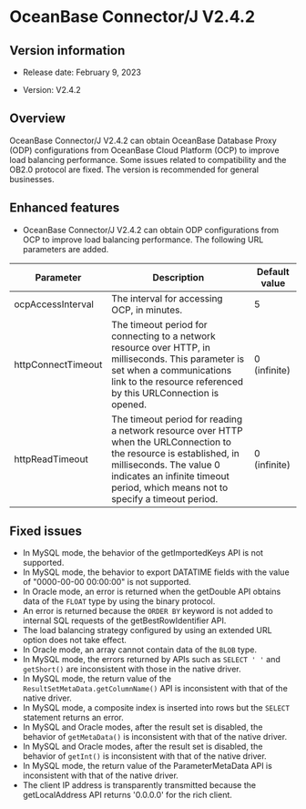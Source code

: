 # OceanBase Connector/J V2.4.2

## Version information

* Release date: February 9, 2023

* Version: V2.4.2

## Overview

OceanBase Connector/J V2.4.2 can obtain OceanBase Database Proxy (ODP) configurations from OceanBase Cloud Platform (OCP) to improve load balancing performance. Some issues related to compatibility and the OB2.0 protocol are fixed. The version is recommended for general businesses.

## Enhanced features

* OceanBase Connector/J V2.4.2 can obtain ODP configurations from OCP to improve load balancing performance. The following URL parameters are added.

| Parameter | Description | Default value |
| --- | --- | --- |
| ocpAccessInterval | The interval for accessing OCP, in minutes. | 5 |
| httpConnectTimeout | The timeout period for connecting to a network resource over HTTP, in milliseconds. This parameter is set when a communications link to the resource referenced by this URLConnection is opened.  | 0 (infinite) |
| httpReadTimeout | The timeout period for reading a network resource over HTTP when the URLConnection to the resource is established, in milliseconds. The value 0 indicates an infinite timeout period, which means not to specify a timeout period.  | 0 (infinite) |


## Fixed issues

* In MySQL mode, the behavior of the getImportedKeys API is not supported.
* In MySQL mode, the behavior to export DATATIME fields with the value of "0000-00-00 00:00:00" is not supported.
* In Oracle mode, an error is returned when the getDouble API obtains data of the `FLOAT` type by using the binary protocol.
* An error is returned because the `ORDER BY` keyword is not added to internal SQL requests of the getBestRowIdentifier API.
* The load balancing strategy configured by using an extended URL option does not take effect.
* In Oracle mode, an array cannot contain data of the `BLOB` type.
* In MySQL mode, the errors returned by APIs such as `SELECT ' '` and `getShort()` are inconsistent with those in the native driver.
* In MySQL mode, the return value of the `ResultSetMetaData.getColumnName()` API is inconsistent with that of the native driver.
* In MySQL mode, a composite index is inserted into rows but the `SELECT` statement returns an error.
* In MySQL and Oracle modes, after the result set is disabled, the behavior of `getMetaData()` is inconsistent with that of the native driver.
* In MySQL and Oracle modes, after the result set is disabled, the behavior of `getInt()` is inconsistent with that of the native driver.
* In MySQL mode, the return value of the ParameterMetaData API is inconsistent with that of the native driver.
* The client IP address is transparently transmitted because the getLocalAddress API returns '0.0.0.0' for the rich client.

